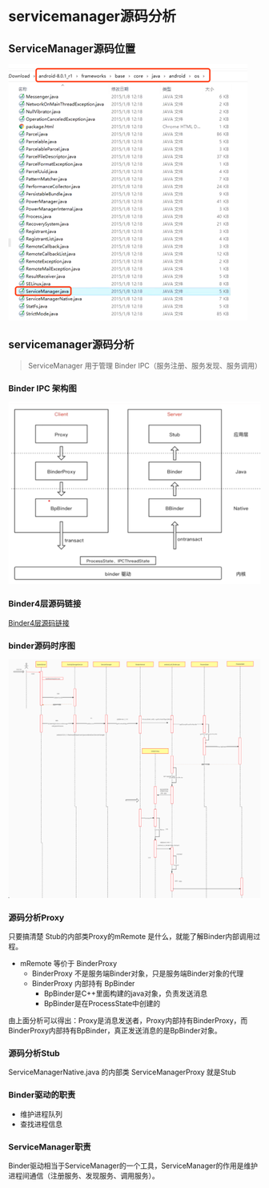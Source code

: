 # servicemanager源码分析

## ServiceManager源码位置

<img src="005_Binder之servicemanager源码分析.assets/image-20220324200536043.png" alt="image-20220324200536043" style="zoom:50%;" />

## servicemanager源码分析

> ServiceManager 用于管理 Binder IPC（服务注册、服务发现、服务调用）

### Binder IPC 架构图

<img src="004_Binder之手写IPC进程通信.assets/image-20220322212333960.png" alt="image-20220322212333960" style="zoom:50%;" />

### Binder4层源码链接

[Binder4层源码链接](002_Binder之linux内存基础.assets/Binder4层源码)

### binder源码时序图

<img src="005_Binder之servicemanager源码分析.assets/image-20220324202623858.png" alt="image-20220324202623858" style="zoom:100%;" />

### 源码分析Proxy

只要搞清楚 Stub的内部类Proxy的mRemote 是什么，就能了解Binder内部调用过程。

- mRemote 等价于 BinderProxy
  - BinderProxy 不是服务端Binder对象，只是服务端Binder对象的代理
  - BinderProxy 内部持有 BpBinder
    - BpBinder是C++里面构建的java对象，负责发送消息
    - BpBinder是在ProcessState中创建的

由上面分析可以得出：Proxy是消息发送者，Proxy内部持有BinderProxy，而BinderProxy内部持有BpBinder，真正发送消息的是BpBinder对象。

### 源码分析Stub

ServiceManagerNative.java 的内部类 ServiceManagerProxy 就是Stub

### Binder驱动的职责

- 维护进程队列
- 查找进程信息

### ServiceManager职责

Binder驱动相当于ServiceManager的一个工具，ServiceManager的作用是维护进程间通信（注册服务、发现服务、调用服务）。
